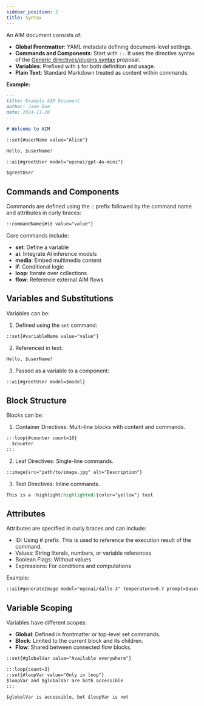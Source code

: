 ```yaml
---
sidebar_position: 2
title: Syntax
---
```


An AIM document consists of:

- **Global Frontmatter**: YAML metadata defining document-level settings.
- **Commands and Components**: Start with `::`. It uses the directive syntax of the [Generic directives/plugins syntax](https://talk.commonmark.org/t/generic-directives-plugins-syntax/444) proposal.
- **Variables**: Prefixed with `$` for both definition and usage.
- **Plain Text**: Standard Markdown treated as content within commands. 

**Example:**

```markdown
---
title: Example AIM Document
author: Jane Doe
date: 2024-11-28
---

# Welcome to AIM

::set{#userName value="Alice"}

Hello, $userName!

::ai{#greetUser model="openai/gpt-4o-mini"}

$greetUser

```

## Commands and Components

Commands are defined using the :: prefix followed by the command name and attributes in curly braces:

```markdown
::commandName{#id value="value"}
```

Core commands include: 

- **set**: Define a variable
- **ai**: Integrate AI inference models
- **media**: Embed multimedia content
- **if**: Conditional logic
- **loop**: Iterate over collections
- **flow**: Reference external AIM flows

## Variables and Substitutions

Variables can be:

1. Defined using the `set` command:

```markdown
::set{#variableName value="value"}
```

2. Referenced in text:

```markdown
Hello, $userName!
```

3. Passed as a variable to a component:

```markdown
::ai{#greetUser model=$model}
```

## Block Structure

Blocks can be:

1. Container Directives: Multi-line blocks with content and commands.

```markdown
:::loop{#counter count=10}
  $counter
:::
```

2. Leaf Directives: Single-line commands.

```markdown
::image{src="path/to/image.jpg" alt="Description"}
```

3. Text Directives: Inline commands.

```markdown
This is a :highlight[highlighted]{color="yellow"} text
```

## Attributes 

Attributes are specified in curly braces and can include:
- ID: Using # prefix. This is used to reference the execution result of the command.
- Values: String literals, numbers, or variable references
- Boolean Flags: Without values
- Expressions: For conditions and computations

Example: 

```markdown
::ai{#generateImage model="openai/dalle-3" temperature=0.7 prompt=$userPrompt enhanced}
```

## Variable Scoping

Variables have different scopes:

- **Global**: Defined in frontmatter or top-level set commands.
- **Block**: Limited to the current block and its children.
- **Flow**: Shared between connected flow blocks.

```markdown
::set{#globalVar value="Available everywhere"}

:::loop{count=3}
::set{#loopVar value="Only in loop"}
$loopVar and $globalVar are both accessible
:::

$globalVar is accessible, but $loopVar is not
```
